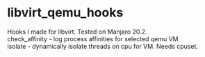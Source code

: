 # libvirt_qemu_hooks

Hooks I made for libvirt. Tested on Manjaro 20.2.<br>
check_affinity  - log process affinities for selected qemu VM<br>
isolate - dynamically isolate threads on cpu for VM. Needs cpuset.<br>
